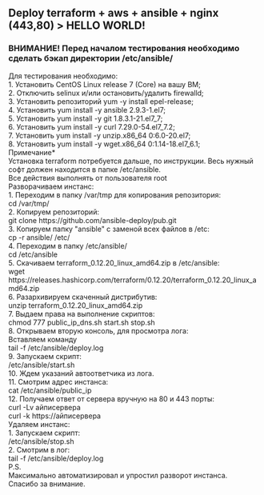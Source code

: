<h2>Deploy terraform + aws + ansible + nginx (443,80) > HELLO WORLD!</h2>
<h3>ВНИМАНИЕ! Перед началом тестирования необходимо сделать бэкап директории /etc/ansible/</h3>
<dl>
<dt>Для тестирования необходимо:</dt>
1. Установить CentOS Linux release 7 (Core) на вашу ВМ;<br>
2. Отключить selinux и/или остановить/удалить firewalld;<br>
3. Установить репозиторий yum -y install epel-release;<br>
4. Установить yum install -y ansible 2.9.3-1.el7;<br>
5. Установить yum install -y git 1.8.3.1-21.el7_7;<br>
6. Установить yum install -y curl 7.29.0-54.el7_7.2;<br>
7. Установить yum install -y unzip.x86_64 0:6.0-20.el7;<br>
8. Установить yum install -y wget.x86_64 0:1.14-18.el7_6.1;<br>
<dt>Примечание*</dt>
	Установка terraform потребуется дальше, по инструкции. Весь нужный софт должен находится в папке /etc/ansible.<br>
	Все действия выполнять от пользователя root<br>
<dt>Разворачиваем инстанс:</dt>
1. Переходим в папку /var/tmp для копирования репозитория:<br>
	cd /var/tmp/<br>
2. Копируем репозиторий:<br>
	git clone https://github.com/ansible-deploy/pub.git<br>
3. Копируем папку "ansible" с заменой всех файлов в /etc:<br>
	cp -r ansible/ /etc/<br>
4. Переходим в папку /etc/ansible/<br>
	cd /etc/ansible<br>
5. Скачиваем terraform_0.12.20_linux_amd64.zip в /etc/ansible:<br>
	wget https://releases.hashicorp.com/terraform/0.12.20/terraform_0.12.20_linux_amd64.zip<br>
6. Разархивируем скаченный дистрибутив:<br>
	unzip terraform_0.12.20_linux_amd64.zip<br>
7. Выдаем права на выполнение скриптов:<br>
	chmod 777 public_ip_dns.sh start.sh stop.sh<br>
8. Открываем вторую консоль, для просмотра лога:<br> 
Вставляем команду<br>
	tail -f /etc/ansible/deploy.log<br>
9. Запускаем скрипт:<br>
	/etc/ansible/start.sh<br> 
10. Ждем указаний автоответчика из лога.<br>
11. Смотрим адрес инстанса:<br>
	cat /etc/ansible/public_ip<br>
12. Получаем ответ от сервера вручную на 80 и 443 порты:<br>
	curl -Lv айписервера<br>
	curl -k https://айписервера<br>
<dt>Удаляем инстанс:</dt>
1. Запускаем скрипт:<br>
	/etc/ansible/stop.sh<br>
2. Смотрим в лог:<br>
	tail -f /etc/ansible/deploy.log<br>
P.S.<br>
	Максимально автоматизировал и упростил разворот инстанса.<br>
	Спасибо за внимание.<br>
</dl>	
